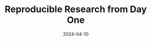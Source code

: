 ---
title: Reproducible Research from Day One
description: Use your computer effectively for reproducible research.
date: 2024-04-10
tags:
- top
categories:
- lorem
---
